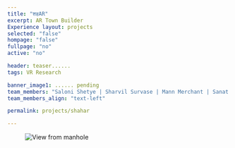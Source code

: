 ```yaml
---
title: "शहAR"
excerpt: AR Town Builder
Experience layout: projects
selected: "false"
hompage: "false"
fullpage: "no"
active: "no"

header: teaser......
tags: VR Research

banner_image1: ...... pending
team_members: "Saloni Shetye | Sharvil Survase | Mann Merchant | Sanat Prasad | Lakshya Ranwan"
team_members_align: "text-left"

permalink: projects/shahar

---
```


<figure class="align-center" style="width:100%;">
  <img src="{{ site.url }}{{ site.baseurl }}/assets/img/projects/ManholeVR/View from (shahar img pending....))" alt="View from manhole">
</figure> 